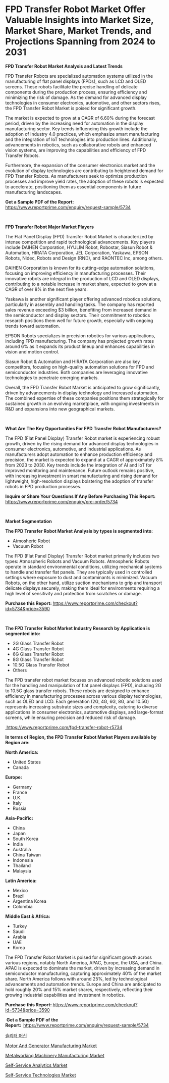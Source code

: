 <p><h1>FPD Transfer Robot Market Offer Valuable Insights into Market Size, Market Share, Market Trends, and Projections Spanning from 2024 to 2031</h1></p><p><strong>FPD Transfer Robot Market Analysis and Latest Trends</strong></p>
<p><p>FPD Transfer Robots are specialized automation systems utilized in the manufacturing of flat panel displays (FPDs), such as LCD and OLED screens. These robots facilitate the precise handling of delicate components during the production process, ensuring efficiency and minimizing the risk of damage. As the demand for advanced display technologies in consumer electronics, automotive, and other sectors rises, the FPD Transfer Robot Market is poised for significant growth.</p><p>The market is expected to grow at a CAGR of 6.60% during the forecast period, driven by the increasing need for automation in the display manufacturing sector. Key trends influencing this growth include the adoption of Industry 4.0 practices, which emphasize smart manufacturing and the integration of IoT technologies into production lines. Additionally, advancements in robotics, such as collaborative robots and enhanced vision systems, are improving the capabilities and efficiency of FPD Transfer Robots.</p><p>Furthermore, the expansion of the consumer electronics market and the evolution of display technologies are contributing to heightened demand for FPD Transfer Robots. As manufacturers seek to optimize production processes and improve yield rates, the adoption of these robots is expected to accelerate, positioning them as essential components in future manufacturing landscapes.</p></p>
<p><strong>Get a Sample PDF of the Report:&nbsp;</strong> <a href="https://www.reportprime.com/enquiry/request-sample/5734">https://www.reportprime.com/enquiry/request-sample/5734</a></p>
<p>&nbsp;</p>
<p><strong>FPD Transfer Robot Major Market Players</strong></p>
<p><p>The Flat Panel Display (FPD) Transfer Robot Market is characterized by intense competition and rapid technological advancements. Key players include DAIHEN Corporation, HYULIM Robot, Robostar, Siasun Robot & Automation, HIRATA Corporation, JEL Corporation, Yaskawa, EPSON Robots, Nidec, Robots and Design (RND), and RAONTEC Inc, among others.</p><p>DAIHEN Corporation is known for its cutting-edge automation solutions, focusing on improving efficiency in manufacturing processes. Their innovative robots are integral in the production of LCD and OLED displays, contributing to a notable increase in market share, expected to grow at a CAGR of over 8% in the next five years.</p><p>Yaskawa is another significant player offering advanced robotics solutions, particularly in assembly and handling tasks. The company has reported sales revenue exceeding $3 billion, benefiting from increased demand in the semiconductor and display sectors. Their commitment to robotics research positions them well for future growth, especially with ongoing trends toward automation.</p><p>EPSON Robots specializes in precision robotics for various applications, including FPD manufacturing. The company has projected growth rates around 6% as it expands its product lineup and enhances capabilities in vision and motion control.</p><p>Siasun Robot & Automation and HIRATA Corporation are also key competitors, focusing on high-quality automation solutions for FPD and semiconductor industries. Both companies are leveraging innovative technologies to penetrate emerging markets.</p><p>Overall, the FPD Transfer Robot Market is anticipated to grow significantly, driven by advancements in display technology and increased automation. The combined expertise of these companies positions them strategically for sustained growth in an evolving marketplace, with ongoing investments in R&D and expansions into new geographical markets.</p></p>
<p>&nbsp;</p>
<p><strong>What Are The Key Opportunities For FPD Transfer Robot Manufacturers?</strong></p>
<p><p>The FPD (Flat Panel Display) Transfer Robot market is experiencing robust growth, driven by the rising demand for advanced display technologies in consumer electronics, automotive, and industrial applications. As manufacturers adopt automation to enhance production efficiency and precision, the market is expected to expand at a CAGR of approximately 8% from 2023 to 2030. Key trends include the integration of AI and IoT for improved monitoring and maintenance. Future outlook remains positive, with increasing investment in smart manufacturing and rising demand for lightweight, high-resolution displays bolstering the adoption of transfer robots in FPD production processes.</p></p>
<p><strong>Inquire or Share Your Questions If Any Before Purchasing This Report:</strong> <a href="https://www.reportprime.com/enquiry/pre-order/5734">https://www.reportprime.com/enquiry/pre-order/5734</a></p>
<p>&nbsp;</p>
<p><strong>Market Segmentation</strong></p>
<p><strong>The FPD Transfer Robot Market Analysis by types is segmented into:</strong></p>
<p><ul><li>Atmosheric Robot</li><li>Vacuum Robot</li></ul></p>
<p><p>The FPD (Flat Panel Display) Transfer Robot market primarily includes two types: Atmospheric Robots and Vacuum Robots. Atmospheric Robots operate in standard environmental conditions, utilizing mechanical systems to handle and transfer flat panels. They are typically used in controlled settings where exposure to dust and contaminants is minimized. Vacuum Robots, on the other hand, utilize suction mechanisms to grip and transport delicate displays securely, making them ideal for environments requiring a high level of sensitivity and protection from scratches or damage.</p></p>
<p><strong>Purchase this Report:&nbsp;</strong><a href="https://www.reportprime.com/checkout?id=5734&price=3590">https://www.reportprime.com/checkout?id=5734&price=3590</a></p>
<p>&nbsp;</p>
<p><strong>The FPD Transfer Robot Market Industry Research by Application is segmented into:</strong></p>
<p><ul><li>2G Glass Transfer Robot</li><li>4G Glass Transfer Robot</li><li>6G Glass Transfer Robot</li><li>8G Glass Transfer Robot</li><li>10.5G Glass Transfer Robot</li><li>Others</li></ul></p>
<p><p>The FPD transfer robot market focuses on advanced robotic solutions used for the handling and manipulation of flat panel displays (FPD), including 2G to 10.5G glass transfer robots. These robots are designed to enhance efficiency in manufacturing processes across various display technologies, such as OLED and LCD. Each generation (2G, 4G, 6G, 8G, and 10.5G) represents increasing substrate sizes and complexity, catering to diverse applications in consumer electronics, automotive displays, and large-format screens, while ensuring precision and reduced risk of damage.</p></p>
<p><a href="https://www.reportprime.com/fpd-transfer-robot-r5734">&nbsp;https://www.reportprime.com/fpd-transfer-robot-r5734</a></p>
<p><strong>In terms of Region, the FPD Transfer Robot Market Players available by Region are:</strong></p>
<p>
    <p> <strong> North America: </strong>
        <ul>
            <li>United States</li>
            <li>Canada</li>
        </ul>
        </p> 
    <p> <strong> Europe: </strong>
        <ul>
            <li>Germany</li>
            <li>France</li>
            <li>U.K.</li>
            <li>Italy</li>
            <li>Russia</li>
        </ul>
        </p> 
    <p> <strong> Asia-Pacific: </strong>
        <ul>
            <li>China</li>
            <li>Japan</li>
            <li>South Korea</li>
            <li>India</li>
            <li>Australia</li>
            <li>China Taiwan</li>
            <li>Indonesia</li>
            <li>Thailand</li>
            <li>Malaysia</li>
        </ul>
        </p> 
    <p> <strong> Latin America: </strong>
        <ul>
            <li>Mexico</li>
            <li>Brazil</li>
            <li>Argentina Korea</li>
            <li>Colombia</li>
        </ul>
        </p> 
    <p> <strong> Middle East & Africa: </strong>
        <ul>
            <li>Turkey</li>
            <li>Saudi</li>
            <li>Arabia</li>
            <li>UAE</li>
            <li>Korea</li>
        </ul>
    </p>
    </p>
<p><p>The FPD Transfer Robot Market is poised for significant growth across various regions, notably North America, APAC, Europe, the USA, and China. APAC is expected to dominate the market, driven by increasing demand in semiconductor manufacturing, capturing approximately 40% of the market share. North America follows with around 25%, led by technological advancements and automation trends. Europe and China are anticipated to hold roughly 20% and 15% market shares, respectively, reflecting their growing industrial capabilities and investment in robotics.</p></p>
<p><strong>Purchase this Report: </strong><a href="https://www.reportprime.com/checkout?id=5734&price=3590">https://www.reportprime.com/checkout?id=5734&price=3590</a></p>
<p>&nbsp;<strong>Get a Sample PDF of the Report:&nbsp;&nbsp;</strong><a href="https://www.reportprime.com/enquiry/request-sample/5734">https://www.reportprime.com/enquiry/request-sample/5734</a></p>
<p><strong></strong></p>
<p><p><a href="https://medium.com/@orethamorq3j0/%EA%B8%80%EB%A1%9C%EB%B2%8C-%EC%8A%AC%EB%A6%AC%ED%84%B0-%EA%B8%B0%EA%B3%84-%EC%8B%9C%EC%9E%A5-%EC%A0%90%EC%9C%A0%EC%9C%A8-%EB%B0%8F-%EC%84%B1%EC%9E%A5-%EA%B8%B0%ED%9A%8C%EC%99%80-%EC%8B%9C%EC%9E%A5-%EA%B7%9C%EB%AA%A8%EB%8A%94-2024%EB%85%84%EB%B6%80%ED%84%B0-2031%EB%85%84%EA%B9%8C%EC%A7%80-5-4-%EC%9D%98-%EC%97%B0%ED%8F%89%EA%B7%A0-%EC%84%B1%EC%9E%A5%EB%A5%A0-cagr-%EB%A1%9C-%EC%A6%9D%EA%B0%80%ED%95%98%EA%B3%A0-%EC%9E%88%EC%8A%B5%EB%8B%88%EB%8B%A4-66c46b54d071">슬리터 머신</a></p><p><a href="https://www.linkedin.com/pulse/insights-motor-generator-manufacturing-industry-market-financial-3ihrf?trackingId=nl2KNu8fRbWr6WZ4hdU0TQ%3D%3D">Motor And Generator Manufacturing Market</a></p><p><a href="https://www.linkedin.com/pulse/metalworking-machinery-manufacturing-market-insights-product-type-vr4mf?trackingId=K7%2FOXIwnSJyJySkqcwKBcw%3D%3D">Metalworking Machinery Manufacturing Market</a></p><p><a href="https://medium.com/@jordymiller63/market-leaders-and-laggards-global-self-service-analytics-market-trends-and-forecast-2024-2031-e8cd70939194">Self-Service Analytics Market</a></p><p><a href="https://medium.com/@jordymiller63/driving-factors-behind-the-self-service-technologies-market-trends-applications-and-regional-e6716079ff83">Self-Service Technologies Market</a></p></p>